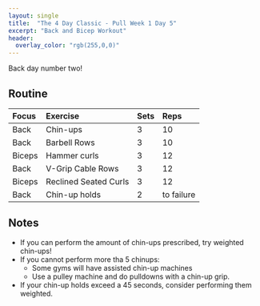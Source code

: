 ```yaml
---
layout: single
title:  "The 4 Day Classic - Pull Week 1 Day 5"
excerpt: "Back and Bicep Workout"
header:
  overlay_color: "rgb(255,0,0)"
---
```

Back day number two!

## Routine

| Focus | Exercise | Sets | Reps |
|:-|:-|:-|:-|
|Back|Chin-ups|3|10|
|Back|Barbell Rows|3|10|
|Biceps|Hammer curls|3|12|
|Back|V-Grip Cable Rows|3|12|
|Biceps|Reclined Seated Curls|3|12|
|Back|Chin-up holds|2|to failure|

## Notes

- If you can perform the amount of chin-ups prescribed, try weighted chin-ups!
- If you cannot perform more tha 5 chinups:
  - Some gyms will have assisted chin-up machines
  - Use a pulley machine and do pulldowns with a chin-up grip.
- If your chin-up holds exceed a 45 seconds, consider performing them weighted.